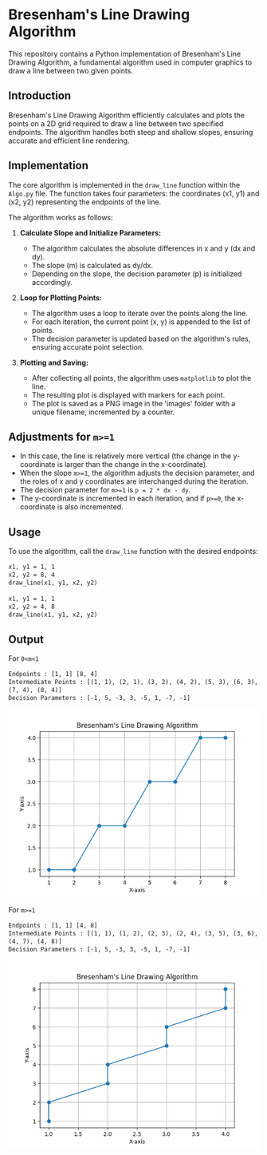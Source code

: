 # Bresenham's Line Drawing Algorithm

This repository contains a Python implementation of Bresenham's Line Drawing Algorithm, a fundamental algorithm used in computer graphics to draw a line between two given points.

## Introduction

Bresenham's Line Drawing Algorithm efficiently calculates and plots the points on a 2D grid required to draw a line between two specified endpoints. The algorithm handles both steep and shallow slopes, ensuring accurate and efficient line rendering.

## Implementation

The core algorithm is implemented in the `draw_line` function within the `Algo.py` file. The function takes four parameters: the coordinates (x1, y1) and (x2, y2) representing the endpoints of the line.

The algorithm works as follows:

1. **Calculate Slope and Initialize Parameters:**
   - The algorithm calculates the absolute differences in x and y (dx and dy).
   - The slope (m) is calculated as dy/dx.
   - Depending on the slope, the decision parameter (p) is initialized accordingly.

2. **Loop for Plotting Points:**
   - The algorithm uses a loop to iterate over the points along the line.
   - For each iteration, the current point (x, y) is appended to the list of points.
   - The decision parameter is updated based on the algorithm's rules, ensuring accurate point selection.

3. **Plotting and Saving:**
   - After collecting all points, the algorithm uses `matplotlib` to plot the line.
   - The resulting plot is displayed with markers for each point.
   - The plot is saved as a PNG image in the 'images' folder with a unique filename, incremented by a counter.

## Adjustments for `m>=1`
- In this case, the line is relatively more vertical (the change in the y-coordinate is larger than the change in the x-coordinate).
- When the slope `m>=1`, the algorithm adjusts the decision parameter, and the roles of x and y coordinates are interchanged during the iteration.
- The decision parameter for `m>=1` is `p = 2 * dx - dy`.
- The y-coordinate is incremented in each iteration, and if `p>=0`, the x-coordinate is also incremented.

## Usage

To use the algorithm, call the `draw_line` function with the desired endpoints:

```
x1, y1 = 1, 1
x2, y2 = 8, 4
draw_line(x1, y1, x2, y2)

x1, y1 = 1, 1
x2, y2 = 4, 8
draw_line(x1, y1, x2, y2)
```



## Output

For `0<m<1`
```
Endpoints : [1, 1] [8, 4]
Intermediate Points : [(1, 1), (2, 1), (3, 2), (4, 2), (5, 3), (6, 3), (7, 4), (8, 4)]
Decision Parameters : [-1, 5, -3, 3, -5, 1, -7, -1]
```

![Bresenham Line 1](images/bresenham_line_1.png)

For `m>=1`
```
Endpoints : [1, 1] [4, 8]
Intermediate Points : [(1, 1), (1, 2), (2, 3), (2, 4), (3, 5), (3, 6), (4, 7), (4, 8)]
Decision Parameters : [-1, 5, -3, 3, -5, 1, -7, -1]
```
![Bresenham Line 2](images/bresenham_line_2.png)


